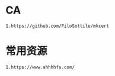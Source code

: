 # CA
```
1.https://github.com/FiloSottile/mkcert
```







# 常用资源
```
1.https://www.ahhhhfs.com/
```
